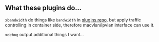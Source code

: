 ## What these plugins do...

`xbandwidth` do things like `bandwidth` in [plugins repo](https://github.com/containernetworking/plugins), but apply traffic controlling in container side, therefore macvlan/ipvlan interface can use it.

`xdebug` output additional things I want...
